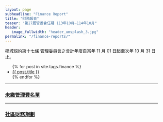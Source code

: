```yaml
---
layout: page
subheadline: "Finance Report"
title: "財務報表"
teaser: "第27屆管委會任期 113年10月~114年10月"
header:
   image_fullwidth: "header_unsplash_3.jpg"
permalink: "/finance-reports/"
---
```


椰城規約第十七條 管理委員會之會計年度自當年 11 月 01 日起至次年 10 月 31 日止。<br>

<ul>
    {% for post in site.tags.finance %}
    <li><a href="{{ site.url }}{{ site.baseurl }}{{ post.url }}">{{ post.title }}</a></li>
    {% endfor %}
</ul>

---
### [未繳管理費名單]()

---
### [社區財務規劃](https://drive.google.com/file/d/1ovK2JE4dxHzufcksE1S7r7fcpvizb8mT/view?usp=drive_link)
